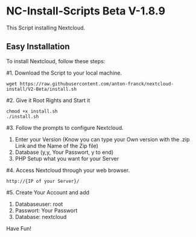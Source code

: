# NC-Install-Scripts Beta V-1.8.9

This Script installing Nextcloud.

## Easy Installation

To install Nextcloud, follow these steps:

#1. Download the Script to your local machine.
```shell
wget https://raw.githubusercontent.com/anton-franck/nextcloud-install/V2-Beta/install.sh
```

#2. Give it Root Rights and Start it
```shell
chmod +x install.sh
./install.sh
```

#3. Follow the prompts to configure Nextcloud.

1. Enter your Version (Know you can type your Own version with the .zip Link and the Name of the Zip file)
2. Database (y,y, Your Passwort, y to end)
3. PHP Setup what you want for your Server


#4. Access Nextcloud through your web browser.
```plaintext
http://{IP of your Server}/
```
#5. Create Your Account and add

1. Databaseuser: root
2. Passwort: Your Passwort
3. Database: nextcloud

Have Fun!